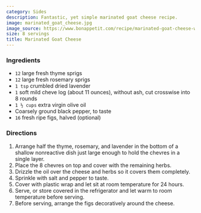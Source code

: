 ```yaml
---
category: Sides
description: Fantastic, yet simple marinated goat cheese recipe.
image: marinated_goat_cheese.jpg
image_source: https://www.bonappetit.com/recipe/marinated-goat-cheese-with-herbs-and-spices
size: 8 servings
title: Marinated Goat Cheese
---
```


### Ingredients

* `12` large fresh thyme sprigs
* `12` large fresh rosemary sprigs
* `1 tsp` crumbled dried lavender
* `1` soft mild cheve log (about 11 ounces), without ash, cut crosswise into 8 rounds
* `1 ½ cups` extra virgin olive oil
* Coarsely ground black pepper, to taste
* `16` fresh ripe figs, halved (optional)

### Directions

1. Arrange half the thyme, rosemary, and lavender in the bottom of a shallow nonreactive dish just large enough to hold the chevres in a single layer. 
2. Place the 8 chevres on top and cover with the remaining herbs. 
3. Drizzle the oil over the cheese and herbs so it covers them completely. 
4. Sprinkle with salt and pepper to taste. 
5. Cover with plastic wrap and let sit at room temperature for 24 hours. 
6. Serve, or store covered in the refrigerator and let warm to room temperature before serving. 
7. Before serving, arrange the figs decoratively around the cheese.